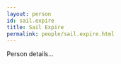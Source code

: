 ```yaml
---
layout: person
id: sail.expire
title: Sail Expire
permalink: people/sail.expire.html
---
```


Person details...